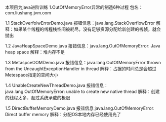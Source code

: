 本项目为java进阶训练
1.OutOfMemoryError异常的制造6种过程
包名：com.liushang.jvm.oom 

1.1 StackOverfolwErrorDemo.java 
报错信息：java.lang.StackOverflowError
解释：如果某个线程的线程栈空间被耗尽，没有足够资源分配给新创建的栈帧，就会抛出

1.2 JavaHeapSpaceDemo.java 
报错信息：java.lang.OutOfMemoryError: Java heap space
解释：堆内存不足

1.3 MetaspceOOMDemo.java 
报错信息：java.lang.OutOfMemoryError thrown from the UncaughtExceptionHandler in thread
解释：占据的时间总是会超过Metespace指定的空间大小

1.4 UnableCreateNewThreadDemo.java
报错信息：java.lang.OutOfMemoryError: unable to create new native thread
解释：创建的线程太多，超过系统承载的极限

1.5 DirectBufferMemoryDemo.java
报错信息:java.lang.OutOfMemoryError: Direct buffer memory
解释：分配OS本地内存已经使用光了